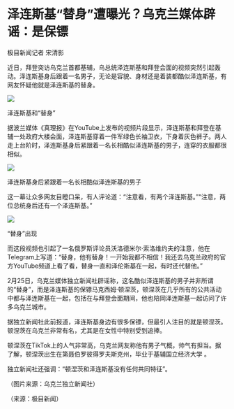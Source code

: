 # 泽连斯基“替身”遭曝光？乌克兰媒体辟谣：是保镖

极目新闻记者 宋清影

近日，拜登突访乌克兰首都基辅，乌总统泽连斯基和拜登会面的视频突然引起轰动。泽连斯基身后跟着一名男子，无论是容貌、身材还是着装都酷似泽连斯基，有网友怀疑他就是泽连斯基的替身。

![](https://inews.gtimg.com/newsapp_bt/0/15692215554/1000)

泽连斯基和“替身”

据波兰媒体《真理报》在YouTube上发布的视频片段显示，泽连斯基和拜登在基辅一处政府大楼会面，泽连斯基穿着一件军绿色长袖卫衣，下身着灰色裤子。两人走上台阶时，泽连斯基身后紧跟着一名长相酷似泽连斯基的男子，连穿的衣服都很相似。

![](https://inews.gtimg.com/newsapp_bt/0/15692215556/1000)

泽连斯基身后紧跟着一名长相酷似泽连斯基的男子

这一幕让众多网友目瞪口呆，有人评论道：“注意看，有两个泽连斯基。”“注意，两位总统身后还有一个泽连斯基。”

![](https://inews.gtimg.com/newsapp_bt/0/15692215559/1000)

“替身”出现

而这段视频也引起了一名俄罗斯评论员沃洛德米尔·索洛维约夫的注意，他在Telegram上写道：“替身，他有替身！一开始我都不相信！我还去乌克兰政府的官方YouTube频道上看了看，替身一直和泽伦斯基在一起，有时还代替他。”

2月25日，乌克兰媒体独立新闻社辟谣称，这名酷似泽连斯基的男子并非所谓的“替身”，而是泽连斯基的保镖马克西姆·顿涅茨，顿涅茨在几乎所有的公共活动中都与泽连斯基在一起，包括在与拜登会面期间，他也陪同泽连斯基一起访问了许多乌克兰城市。

据独立新闻社此前报道，泽连斯基身边有很多保镖，但最引人注目的就是顿涅茨。顿涅茨在乌克兰非常有名，尤其是在女性中特别受到追捧。

顿涅茨在TikTok上的人气非常高，乌克兰网友称他有男子气概，帅气有担当。据了解，顿涅茨出生在第聂伯罗彼得罗夫斯克州，毕业于基辅国立经济大学 。

独立新闻社还强调：“顿涅茨和泽连斯基没有任何共同特征”。

（图片来源：乌克兰独立新闻社）

（来源：极目新闻）

